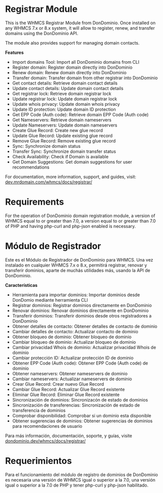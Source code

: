 # Registrar Module

This is the WHMCS Registrar Module from DonDominio. Once installed on any WHMCS 7.x or 8.x system, it will allow to register, renew, and transfer domains using the DonDominio API.

The module also provides support for managing domain contacts.

**Features**

- Import domains Tool: Import all DonDominio domains from CLI
- Register domain: Register domain directly into DonDominio
- Renew domain: Renew domain directly into DonDominio
- Transfer domain: Transfer domain from other registrar into DonDominio
- Get contact details: Retrieve domain contact details
- Update contact details: Update domain contact details
- Get registrar lock: Retrieve domain registrar lock
- Update registrar lock: Update domain registrar lock
- Update whois privacy: Update domain whois privacy
- Update ID protection: Update domain ID protection
- Get EPP Code (Auth code): Retrieve domain EPP Code (Auth code)
- Get Nameservers: Retrieve domain nameservers
- Update Nameservers: Update domain nameservers
- Create Glue Record: Create new glue record
- Update Glue Record: Update existing glue record
- Remove Glue Record: Remove existing glue record
- Sync: Synchronize domain status
- Transfer Sync: Synchronize domain transfer status
- Check Availability: Check if Domain is available
- Get Domain Suggestions: Get domain suggestions for user recommendations

For documentation, more information, support, and guides, visit: [dev.mrdomain.com/whmcs/docs/registrar/](dev.mrdomain.com/whmcs/docs/registrar/)

# Requirements

For the operation of DonDominio domain registration module, a version of WHMCS equal to or greater than 7.0, a version equal to or greater than 7.0 of PHP and having php-curl and php-json enabled is necessary.


# Módulo de Registrador

Este es el Módulo de Registrador de DonDominio para WHMCS. Una vez instalado en cualquier WHMCS 7.x o 8.x,
permitirá registrar, renovar y transferir dominios, aparte de muchás utilidades más, usando la API de DonDominio.

**Características**

- Herramienta para importar dominios: Importar dominios desde DonDomio mediante herramienta CLI
- Registrar dominios: Registrar dominios directamente en DonDominio
- Renovar dominios: Renovar dominios directamente en DonDominio
- Transferir dominios: Transferir dominios desde otros registradores a DonDominio
- Obtener detalles de contacto: Obtener detalles de contacto de dominio
- Cambiar detalles de contacto: Actualizar contacto de dominio
- Obtener bloqueo de dominio: Obtener bloqueo de dominio
- Cambiar bloqueo de dominio: Actualizar bloqueo de dominio
- Cambiar privacidad Whois de dominio: Actualizar privacidad Whois de dominio
- Cambiar protección ID: Actualizar protección ID de dominio
- Obtener EPP Code (Auth code): Obtener EPP Code (Auth code) de dominio
- Obtener nameservers: Obtener nameservers de dominio
- Cambiar nameservers: Actualizar nameservers de dominio
- Crear Glue Record: Crear nuevo Glue Record
- Cambiar Glue Record: Actualizar Glue Record existente
- Eliminar Glue Record: Eliminar Glue Record existente
- Sincronización de dominios: Sincronizacón de estado de dominios
- Sincronización de transferencias: Sincronización de estado de transferencia de dominios
- Comprobar disponibilidad: Comprobar si un dominio esta disponible
- Obtener sugerencias de dominios: Obtener sugerencias de dominios para recomendaciones de usuario

Para más información, documentación, soporte, y guías, visite [dondominio.dev/whmcs/docs/registrar/](https://dondominio.dev/whmcs/docs/registrar/)

# Requerimientos

Para el funcionamiento del módulo de registro de dominios de DonDominio es necesaria una versión de WHMCS igual o superior a la 7.0, una versión igual o superior a la 7.0 de PHP y tener php-curl y php-json habilitado.